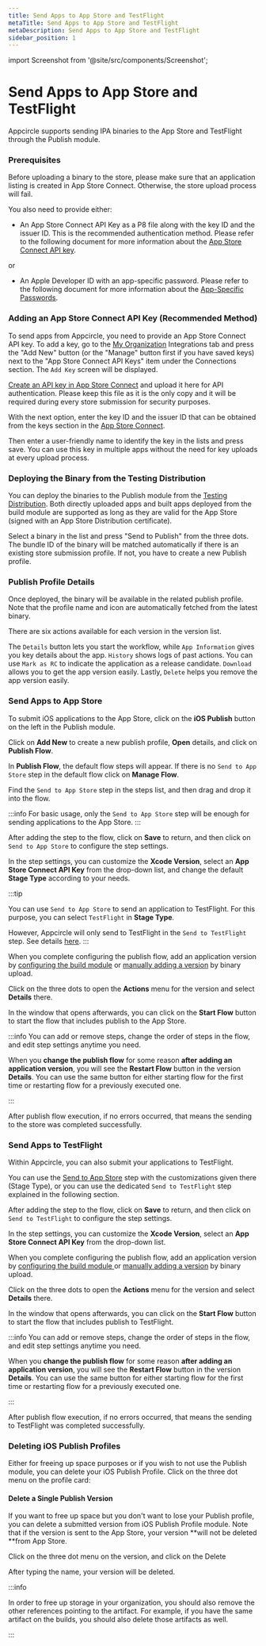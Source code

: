 ```yaml
---
title: Send Apps to App Store and TestFlight
metaTitle: Send Apps to App Store and TestFlight
metaDescription: Send Apps to App Store and TestFlight
sidebar_position: 1
---
```

import Screenshot from '@site/src/components/Screenshot';

# Send Apps to App Store and TestFlight

Appcircle supports sending IPA binaries to the App Store and TestFlight through the Publish module.

### Prerequisites

Before uploading a binary to the store, please make sure that an application listing is created in App Store Connect. Otherwise, the store upload process will fail.

You also need to provide either:

- An App Store Connect API Key as a P8 file along with the key ID and the issuer ID. This is the recommended authentication method. Please refer to the following document for more information about the [App Store Connect API key](https://developer.apple.com/documentation/appstoreconnectapi/creating_api_keys_for_app_store_connect_api).

or

- An Apple Developer ID with an app-specific password. Please refer to the following document for more information about the [App-Specific Passwords](https://support.apple.com/en-us/HT204397).

### Adding an App Store Connect API Key (Recommended Method)

To send apps from Appcircle, you need to provide an App Store Connect API key. To add a key, go to the [My Organization](https://docs.appcircle.io/account/my-organization) Integrations tab and press the "Add New" button (or the "Manage" button first if you have saved keys) next to the "App Store Connect API Keys" item under the Connections section. The `Add Key` screen will be displayed.

[Create an API key in App Store Connect](https://developer.apple.com/documentation/appstoreconnectapi/creating_api_keys_for_app_store_connect_api) and upload it here for API authentication. Please keep this file as it is the only copy and it will be required during every store submission for security purposes.

With the next option, enter the key ID and the issuer ID that can be obtained from the keys section in the [App Store Connect](https://appstoreconnect.apple.com/access/api).

Then enter a user-friendly name to identify the key in the lists and press save. You can use this key in multiple apps without the need for key uploads at every upload process.

<Screenshot url='https://cdn.appcircle.io/docs/assets/2821-UploadAppstoreConnect-ApiKey.png' />

### Deploying the Binary from the Testing Distribution

You can deploy the binaries to the Publish module from the [Testing Distribution](https://docs.appcircle.io/distribute/). Both directly uploaded apps and built apps deployed from the build module are supported as long as they are valid for the App Store (signed with an App Store Distribution certificate).

Select a binary in the list and press "Send to Publish" from the three dots. The bundle ID of the binary will be matched automatically if there is an existing store submission profile. If not, you have to create a new Publish profile.

<Screenshot url='https://cdn.appcircle.io/docs/assets/2821-distribution-publish-ios.png' />

### Publish Profile Details

Once deployed, the binary will be available in the related publish profile. Note that the profile name and icon are automatically fetched from the latest binary.

There are six actions available for each version in the version list.

The `Details` button lets you start the workflow, while `App Information` gives you key details about the app.
`History` shows logs of past actions. You can use `Mark as RC` to indicate the application as a release candidate.
`Download` allows you to get the app version easily.
Lastly, `Delete` helps you remove the app version easily.

<Screenshot url='https://cdn.appcircle.io/docs/assets/2821-ios-publish-actions.png' />

### Send Apps to App Store

To submit iOS applications to the App Store, click on the **iOS Publish** button on the left in the Publish module.

<Screenshot url='https://cdn.appcircle.io/docs/assets/publish-leftbar-ios.png' />

Click on **Add New** to create a new publish profile, **Open** details, and click on **Publish Flow**.

<Screenshot url='https://cdn.appcircle.io/docs/assets/publish-flow-button.png' />

In **Publish Flow**, the default flow steps will appear. If there is no `Send to App Store` step in the default flow click on **Manage Flow**.

<Screenshot url='https://cdn.appcircle.io/docs/assets/publish-send-appstore.png' />

Find the `Send to App Store` step in the steps list, and then drag and drop it into the flow.

:::info
For basic usage, only the `Send to App Store` step will be enough for sending applications to the App Store.
:::

<Screenshot url='https://cdn.appcircle.io/docs/assets/publish-send-appstore-flow.png' />

After adding the step to the flow, click on **Save** to return, and then click on `Send to App Store` to configure the step settings.

In the step settings, you can customize the **Xcode Version**, select an **App Store Connect API Key** from the drop-down list, and change the default **Stage Type** according to your needs.

<Screenshot url='https://cdn.appcircle.io/docs/assets/publish-appstore-selection-1.png' />

:::tip

You can use `Send to App Store` to send an application to TestFlight. For this purpose, you can select  `TestFlight` in **Stage Type**.

However, Appcircle will only send to TestFlight in the `Send to TestFlight` step. See details [here](#send-apps-to-testflight).
:::

When you complete configuring the publish flow, add an application version by [configuring the build module](index.md#publish-profile) or [manually adding a version](index.md#add-version) by binary upload.

Click on the three dots to open the **Actions** menu for the version and select **Details** there.

<Screenshot url='https://cdn.appcircle.io/docs/assets/publish-details-modal.png' />

In the window that opens afterwards, you can click on the **Start Flow** button to start the flow that includes publish to the App Store.

<Screenshot url='https://cdn.appcircle.io/docs/assets/publish-start-flow.png' />

:::info
You can add or remove steps, change the order of steps in the flow, and edit step settings anytime you need.

When you **change the publish flow** for some reason **after adding an application version**, you will see the **Restart Flow** button in the version **Details**. You can use the same button for either starting flow for the first time or restarting flow for a previously executed one.

<Screenshot url='https://cdn.appcircle.io/docs/assets/publish-send-to-app-store-restart-flow.png' />
:::

After publish flow execution, if no errors occurred, that means the sending to the store was completed successfully.

<Screenshot url='https://cdn.appcircle.io/docs/assets/publish-send-succes-1.png' />

### Send Apps to TestFlight

Within Appcircle, you can also submit your applications to TestFlight.

You can use the [Send to App Store](#send-apps-to-app-store) step with the customizations given there (Stage Type), or you can use the dedicated `Send to TestFlight` step explained in the following section.

<Screenshot url='https://cdn.appcircle.io/docs/assets/publish-send-testflight-main.png' />

After adding the step to the flow, click on **Save** to return, and then click on `Send to TestFlight` to configure the step settings.

<Screenshot url='https://cdn.appcircle.io/docs/assets/publish-send-testflight-2.png' />

In the step settings, you can customize the **Xcode Version**, select an **App Store Connect API Key** from the drop-down list.

<Screenshot url='https://cdn.appcircle.io/docs/assets/publish-send-testflight-in.png' />

When you complete configuring the publish flow, add an application version by [configuring the build module ](index.md#publish-profile) or [manually adding a version](index.md#add-version) by binary upload.

Click on the three dots to open the **Actions** menu for the version and select **Details** there.

<Screenshot url='https://cdn.appcircle.io/docs/assets/publish-details-modal.png' />

In the window that opens afterwards, you can click on the **Start Flow** button to start the flow that includes publish to TestFlight.

<Screenshot url='https://cdn.appcircle.io/docs/assets/publish-send-to-test-flight-start-flow.png' />

:::info
You can add or remove steps, change the order of steps in the flow, and edit step settings anytime you need.

When you **change the publish flow** for some reason **after adding an application version**, you will see the **Restart Flow** button in the version **Details**. You can use the same button for either starting flow for the first time or restarting flow for a previously executed one.

<Screenshot url='https://cdn.appcircle.io/docs/assets/publish-testflight-run.png' />
:::

After publish flow execution, if no errors occurred, that means the sending to TestFlight was completed successfully.

<Screenshot url='https://cdn.appcircle.io/docs/assets/publish-testflight-success.png' />

### Deleting iOS Publish Profiles

Either for freeing up space purposes or if you wish to not use the Publish module, you can delete your iOS Publish Profile. Click on the three dot menu on the profile card:

<Screenshot url='https://cdn.appcircle.io/docs/assets/publish-ios-delete-profile.png' />

#### Delete a Single Publish Version

If you want to free up space but you don't want to lose your Publish profile, you can delete a submitted version from iOS Publish Profile module. Note that if the version is sent to the App Store, your version **will not be deleted **from App Store.

Click on the three dot menu on the version, and click on the Delete

<Screenshot url='https://cdn.appcircle.io/docs/assets/publish-ios-version-delete.png' />

After typing the name, your version will be deleted.

:::info

In order to free up storage in your organization, you should also remove the other references pointing to the artifact. For example, if you have the same artifact on the builds, you should also delete those artifacts as well.

:::
